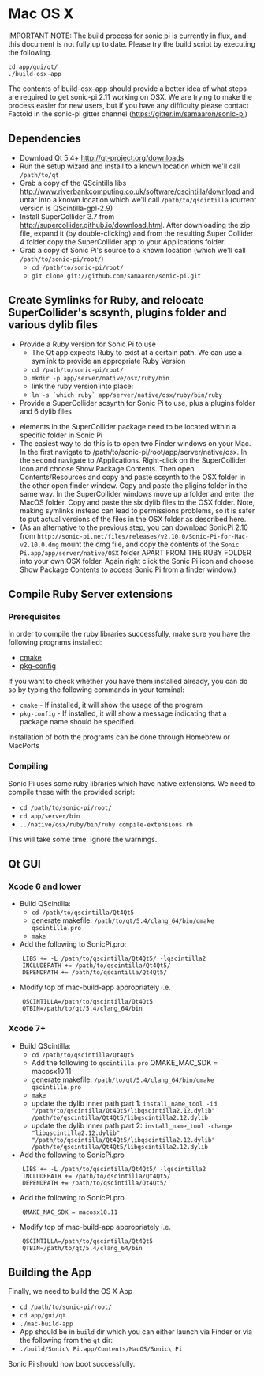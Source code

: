# Mac OS X

IMPORTANT NOTE: The build process for sonic pi is currently in flux, and this document is not
fully up to date. Please try the build script by executing the following. 

```
cd app/gui/qt/
./build-osx-app
```

The contents of build-osx-app should provide a better idea of what steps are required to get
sonic-pi 2.11 working on OSX. We are trying to make the process easier for new users, but if
you have any difficulty please contact Factoid in the sonic-pi gitter channel
(https://gitter.im/samaaron/sonic-pi)

## Dependencies

* Download Qt 5.4+ http://qt-project.org/downloads
* Run the setup wizard and install to a known location which we'll call `/path/to/qt`
* Grab a copy of the QScintilla libs http://www.riverbankcomputing.co.uk/software/qscintilla/download and untar into a known location which we'll call `/path/to/qscintilla`
  (current version is QScintilla-gpl-2.9)
* Install SuperCollider 3.7 from http://supercollider.github.io/download.html. After downloading the zip file, expand it (by double-clicking) and from the resulting Super Collider 4 folder copy the SuperCollider app to your Applications folder.
* Grab a copy of Sonic Pi's source to a known location (which we'll call `/path/to/sonic-pi/root/`)
  - `cd /path/to/sonic-pi/root/`
  - `git clone git://github.com/samaaron/sonic-pi.git`


## Create Symlinks for Ruby, and relocate SuperCollider's scsynth, plugins folder and various dylib files

* Provide a Ruby version for Sonic Pi to use
  - The Qt app expects Ruby to exist at a certain path. We can use a symlink to provide an appropriate Ruby Version
  - `cd /path/to/sonic-pi/root/`
  - `mkdir -p app/server/native/osx/ruby/bin`
  - link the ruby version into place:
  - ``ln -s `which ruby` app/server/native/osx/ruby/bin/ruby``
* Provide a SuperCollider scsynth for Sonic Pi to use, plus a plugins folder and 6 dylib files  
- elements in the SuperCollider package need to be located within a specific folder in Sonic Pi
- The easiest way to do this is to open two Finder windows on your Mac. In the first navigate to
  /path/to/sonic-pi/root/app/server/native/osx. In the second navigate to /Applications. Right-click on the SuperCollider icon and choose Show Package Contents. Then open Contents/Resources and copy and paste scsynth to the OSX folder in the other open finder window. Copy and paste the pligins folder in the same way. In the SuperCollider windows move up a folder and enter the MacOS folder. Copy and paste the six dylib files to the OSX folder. Note, making symlinks instead can lead to permissions problems, so it is safer to put actual versions of the files in the OSX folder as described here.
- (As an alternative to the previous step, you can download SonicPi 2.10 from `http://sonic-pi.net/files/releases/v2.10.0/Sonic-Pi-for-Mac-v2.10.0.dmg` mount the dmg file, and copy the contents of the `Sonic Pi.app/app/server/native/OSX` folder APART FROM THE RUBY FOLDER into your own OSX folder. Again right click the Sonic Pi icon and choose Show Package Contents to access Sonic Pi from a finder window.)

## Compile Ruby Server extensions
### Prerequisites
In order to compile the ruby libraries successfully, make sure you have
the following programs installed:

* [cmake](https://cmake.org)
* [pkg-config](https://www.freedesktop.org/wiki/Software/pkg-config/)

If you want to check whether you have them installed already, you can do
so by typing the following commands in your terminal:

* `cmake` - If installed, it will show the usage of the program
* `pkg-config` - If installed, it will show a message indicating that a 
package name should be specified.

Installation of both the programs can be done through Homebrew or MacPorts

### Compiling
Sonic Pi uses some ruby libraries which have native extensions. We need
to compile these with the provided script:

* `cd /path/to/sonic-pi/root/`
* `cd app/server/bin`
* `../native/osx/ruby/bin/ruby compile-extensions.rb`

This will take some time. Ignore the warnings.

## Qt GUI

### Xcode 6 and lower

* Build QScintilla:
  - `cd /path/to/qscintilla/Qt4Qt5`
  - generate makefile: `/path/to/qt/5.4/clang_64/bin/qmake qscintilla.pro`
  - `make`
* Add the following to SonicPi.pro:
```
    LIBS += -L /path/to/qscintilla/Qt4Qt5/ -lqscintilla2
    INCLUDEPATH += /path/to/qscintilla/Qt4Qt5/
    DEPENDPATH += /path/to/qscintilla/Qt4Qt5/
```
* Modify top of mac-build-app appropriately i.e.
```
    QSCINTILLA=/path/to/qscintilla/Qt4Qt5
    QTBIN=/path/to/qt/5.4/clang_64/bin    
```
### Xcode 7+

* Build QScintilla:
  - `cd /path/to/qscintilla/Qt4Qt5`
  - Add the following to `qscintilla.pro`
      QMAKE_MAC_SDK = macosx10.11
  - generate makefile: `/path/to/qt/5.4/clang_64/bin/qmake qscintilla.pro`
  - `make`
  - update the dylib inner path part 1: `install_name_tool -id "/path/to/qscintilla/Qt4Qt5/libqscintilla2.12.dylib" /path/to/qscintilla/Qt4Qt5/libqscintilla2.12.dylib`
  - update the dylib inner path part 2: `install_name_tool -change "libqscintilla2.12.dylib" "/path/to/qscintilla/Qt4Qt5/libqscintilla2.12.dylib" /path/to/qscintilla/Qt4Qt5/libqscintilla2.12.dylib` 
* Add the following to SonicPi.pro
```
    LIBS += -L /path/to/qscintilla/Qt4Qt5/ -lqscintilla2
    INCLUDEPATH += /path/to/qscintilla/Qt4Qt5/
    DEPENDPATH += /path/to/qscintilla/Qt4Qt5/
```    
* Add the following to SonicPi.pro
```
    QMAKE_MAC_SDK = macosx10.11
```    
* Modify top of mac-build-app appropriately i.e.
```    
    QSCINTILLA=/path/to/qscintilla/Qt4Qt5
    QTBIN=/path/to/qt/5.4/clang_64/bin
```    


## Building the App

Finally, we need to build the OS X App

* `cd /path/to/sonic-pi/root/`
* `cd app/gui/qt`
* `./mac-build-app`
* App should be in `build` dir which you can either launch via Finder or via the following from the `qt` dir:
* `./build/Sonic\ Pi.app/Contents/MacOS/Sonic\ Pi`

Sonic Pi should now boot successfully.
